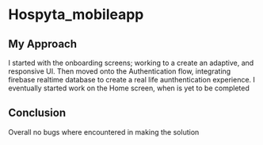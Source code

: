 # Hospyta_mobileapp

## My Approach
I started with the onboarding screens; working to a create an adaptive, and responsive UI. Then moved onto the Authentication flow, integrating firebase realtime database to create a real life aunthentication experience.
I eventually started work on the Home screen, when is yet to be completed

## Conclusion
Overall no bugs where encountered in making the solution